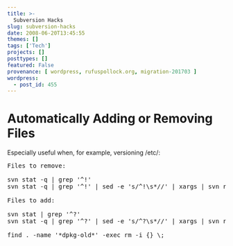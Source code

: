 ```yaml
---
title: >-
  Subversion Hacks
slug: subversion-hacks
date: 2008-06-20T13:45:55
themes: []
tags: ['Tech']
projects: []
posttypes: []
featured: False
provenance: [ wordpress, rufuspollock.org, migration-201703 ]
wordpress:
  - post_id: 455
---
```


Automatically Adding or Removing Files
==============================

Especially useful when, for example, versioning /etc/:

<pre>
Files to remove:

svn stat -q | grep '^!'
svn stat -q | grep '^!' | sed -e 's/^!\s*//' | xargs | svn rm

Files to add:

svn stat | grep '^?'
svn stat -q | grep '^?' | sed -e 's/^?\s*//' | xargs | svn rm

find . -name '*dpkg-old*' -exec rm -i {} \;
</pre>

